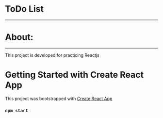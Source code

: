 # ToDo List
***

# About:
***
This project is developed for practicing Reactjs

# Getting Started with Create React App
This project was bootstrapped with [Create React App](https://github.com/facebook/create-react-app)

### `npm start`

